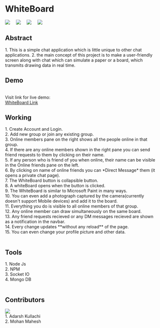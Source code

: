 # WhiteBoard
[![](https://img.shields.io/badge/open%20source-%E2%9D%A4-brightgreen)]()
&nbsp;&nbsp;&nbsp;&nbsp;[![](https://img.shields.io/badge/dynamic/json?color=orange&label=subdomains&prefix=v&query=version&suffix=updated&url=https%3A%2F%2Fraw.githubusercontent.com%2FAdarshK062%2Fwhiteboard%2Fmaster%2Fpackage.json)]()
&nbsp;&nbsp;&nbsp;&nbsp;[![](https://img.shields.io/badge/node-10.15.3-yellowgreen)]()
&nbsp;&nbsp;&nbsp;&nbsp;[![](https://img.shields.io/badge/npm-6.4.1-blue)]()
&nbsp;&nbsp;&nbsp;&nbsp;[![]()]()
&nbsp;&nbsp;&nbsp;&nbsp;[![]()]()
<br>
<h2> Abstract</h2>
1. This is a simple chat application which is little unique to other chat applications. 
2. the main concept of this project is to make a user-friendly screen along with chat which can simulate a paper or a board, which transmits drawing data in real time.
<br>
<h2> Demo</h2><br>
Visit link for live demo:<br>
<a href="https://www.whiteboard062.herokuapp.com">WhiteBoard Link</a>
<br>
<h2> Working</h2>
1. Create Account and Login.<br>
2. Add new group or join any existing group.<br>
3. Online members pane on the right shows all the people online in that group.<br>
4. If there are any online members shown in the right pane you can send friend requests to them by clicking on their name.<br>
5. If any person who is friend of you when online, their name can be visible in the Online friends pane on the left.<br>
6. By clicking on name of online friends you can *Direct Message* them (it opens a private chat page).<br>
7. The WhiteBoard button is collapsible button.<br>
8. A whiteBoard opens when the button is clicked.<br>
9. The WhiteBoard is similar to Microsoft Paint in many ways.<br>
10. You can even add a photograph captured by the camera(currently doesn't support Mobile devices) and add it to the board.<br>
11. Everything you do is visible to all online members of that group.<br>
12. Any online member can draw simultaneously on the same board.<br>
13. Any friend requests recieved or any DM messages recieved are shown as a notification in the navbar.<br>
14. Every change updates **without any reload** of the page.<br>
15. You can even change your profile picture and other data.<br>
<br>
<h2> Tools</h2>
1. Node Js<br>
2. NPM<br>
3. Socket IO<br>
4. Mongo DB<br>
<br>
<h2> Contributors</h2>
<a href="https://github.com/AdarshK062/whiteboard/graphs/contributors">
  <img src="https://contrib.rocks/image?repo=AdarshK062/whiteboard" />
</a>
<br>
1. Adarsh Kullachi<br>
2. Mohan Mahesh
